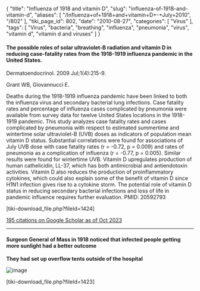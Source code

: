 {
    "title": "Influenza of 1918 and vitamin D",
    "slug": "influenza-of-1918-and-vitamin-d",
    "aliases": [
        "/Influenza+of+1918+and+vitamin+D+-+July+2010",
        "/802"
    ],
    "tiki_page_id": 802,
    "date": "2010-08-27",
    "categories": [
        "Virus"
    ],
    "tags": [
        "Virus",
        "bacteria",
        "breathing",
        "influenza",
        "pneumonia",
        "virus",
        "vitamin d",
        "vitamin d and viruses"
    ]
}


#### The possible roles of solar ultraviolet-B radiation and vitamin D in reducing case-fatality rates from the 1918-1919 influenza pandemic in the United States.

Dermatoendocrinol. 2009 Jul;1(4):215-9.

Grant WB, Giovannucci E.

Deaths during the 1918-1919 influenza pandemic have been linked to both the influenza virus and secondary bacterial lung infections. Case fatality rates and percentage of influenza cases complicated by pneumonia were available from survey data for twelve United States locations in the 1918-1919 pandemic. This study analyzes case fatality rates and cases complicated by pneumonia with respect to estimated summertime and wintertime solar ultraviolet-B (UVB) doses as indicators of population mean vitamin D status. Substantial correlations were found for associations of July UVB dose with case fatality rates (r = -0.72, p = 0.009) and rates of pneumonia as a complication of influenza (r = -0.77, p = 0.005). Similar results were found for wintertime UVB. Vitamin D upregulates production of human cathelicidin, LL-37, which has both antimicrobial and antiendotoxin activities. Vitamin D also reduces the production of proinflammatory cytokines, which could also explain some of the benefit of vitamin D since H1N1 infection gives rise to a cytokine storm. The potential role of vitamin D status in reducing secondary bacterial infections and loss of life in pandemic influence requires further evaluation. PMID: 20592793

<span>[tiki-download_file.php?fileId=1424]</span>

[195 citations on Google Scholar as of Oct 2023](https://scholar.google.com/scholar?cites=6185088625795581175&as_sdt=5,48&sciodt=0,48&hl=en)

---

#### Surgeon General of Mass in 1918 noticed that infected people getting more sunlight had a better outcome

 **They had set up overflow tents outside of the hospital** 

<img src="https://d378j1rmrlek7x.cloudfront.net/attachments/jpeg/influenza-tents.jpg" alt="image">

<span>[tiki-download_file.php?fileId=1423]</span>